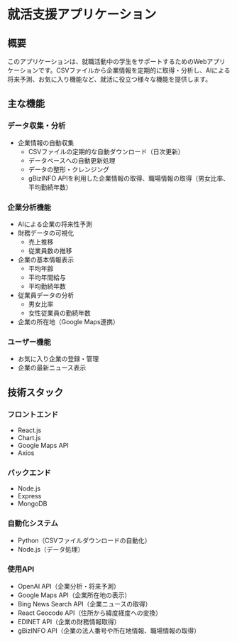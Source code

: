 # 就活支援アプリケーション

## 概要
このアプリケーションは、就職活動中の学生をサポートするためのWebアプリケーションです。CSVファイルから企業情報を定期的に取得・分析し、AIによる将来予測、お気に入り機能など、就活に役立つ様々な機能を提供します。

## 主な機能
### データ収集・分析
- 企業情報の自動収集
  - CSVファイルの定期的な自動ダウンロード（日次更新）
  - データベースへの自動更新処理
  - データの整形・クレンジング
  - gBizINFO APIを利用した企業情報の取得、職場情報の取得（男女比率、平均勤続年数）

### 企業分析機能
- AIによる企業の将来性予測
- 財務データの可視化
  - 売上推移
  - 従業員数の推移
- 企業の基本情報表示
  - 平均年齢
  - 平均年間給与
  - 平均勤続年数
- 従業員データの分析
  - 男女比率
  - 女性従業員の勤続年数
- 企業の所在地（Google Maps連携）

### ユーザー機能
- お気に入り企業の登録・管理
- 企業の最新ニュース表示

## 技術スタック
### フロントエンド
- React.js
- Chart.js
- Google Maps API
- Axios

### バックエンド
- Node.js
- Express
- MongoDB

### 自動化システム
- Python（CSVファイルダウンロードの自動化）
- Node.js（データ処理）

### 使用API
- OpenAI API（企業分析・将来予測）
- Google Maps API（企業所在地の表示）
- Bing News Search API（企業ニュースの取得）
- React Geocode API（住所から緯度経度への変換）
- EDINET API（企業の財務情報取得）
- gBizINFO API（企業の法人番号や所在地情報、職場情報の取得）